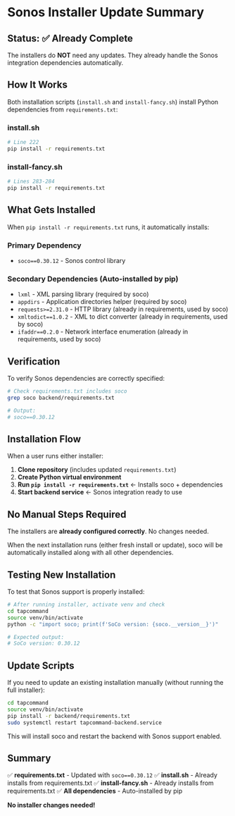 # Sonos Installer Update Summary

## Status: ✅ Already Complete

The installers do **NOT** need any updates. They already handle the Sonos integration dependencies automatically.

## How It Works

Both installation scripts (`install.sh` and `install-fancy.sh`) install Python dependencies from `requirements.txt`:

### install.sh
```bash
# Line 222
pip install -r requirements.txt
```

### install-fancy.sh
```bash
# Lines 283-284
pip install -r requirements.txt
```

## What Gets Installed

When `pip install -r requirements.txt` runs, it automatically installs:

### Primary Dependency
- `soco==0.30.12` - Sonos control library

### Secondary Dependencies (Auto-installed by pip)
- `lxml` - XML parsing library (required by soco)
- `appdirs` - Application directories helper (required by soco)
- `requests>=2.31.0` - HTTP library (already in requirements, used by soco)
- `xmltodict==1.0.2` - XML to dict converter (already in requirements, used by soco)
- `ifaddr==0.2.0` - Network interface enumeration (already in requirements, used by soco)

## Verification

To verify Sonos dependencies are correctly specified:

```bash
# Check requirements.txt includes soco
grep soco backend/requirements.txt

# Output:
# soco==0.30.12
```

## Installation Flow

When a user runs either installer:

1. **Clone repository** (includes updated `requirements.txt`)
2. **Create Python virtual environment**
3. **Run `pip install -r requirements.txt`** ← Installs soco + dependencies
4. **Start backend service** ← Sonos integration ready to use

## No Manual Steps Required

The installers are **already configured correctly**. No changes needed.

When the next installation runs (either fresh install or update), soco will be automatically installed along with all other dependencies.

## Testing New Installation

To test that Sonos support is properly installed:

```bash
# After running installer, activate venv and check
cd tapcommand
source venv/bin/activate
python -c "import soco; print(f'SoCo version: {soco.__version__}')"

# Expected output:
# SoCo version: 0.30.12
```

## Update Scripts

If you need to update an existing installation manually (without running the full installer):

```bash
cd tapcommand
source venv/bin/activate
pip install -r backend/requirements.txt
sudo systemctl restart tapcommand-backend.service
```

This will install soco and restart the backend with Sonos support enabled.

## Summary

✅ **requirements.txt** - Updated with `soco==0.30.12`
✅ **install.sh** - Already installs from requirements.txt
✅ **install-fancy.sh** - Already installs from requirements.txt
✅ **All dependencies** - Auto-installed by pip

**No installer changes needed!**
